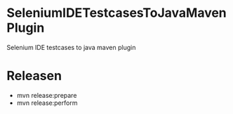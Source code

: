 # SeleniumIDETestcasesToJavaMavenPlugin
Selenium IDE testcases to java maven plugin

Releasen
=========

* mvn release:prepare 
* mvn release:perform 

